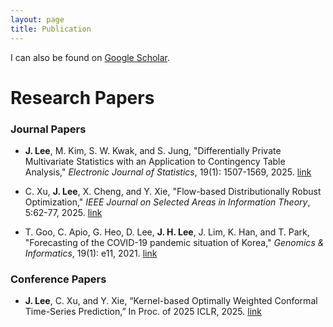```yaml
---
layout: page
title: Publication
---
```



I can also be found on [Google Scholar](https://scholar.google.com/citations?user=EsjYazMAAAAJ).


# Research Papers

### Journal Papers

- **J. Lee**, M. Kim, S. W. Kwak, and S. Jung, "Differentially Private Multivariate Statistics with an Application to Contingency Table Analysis," _Electronic Journal of Statistics_, 19(1): 1507-1569, 2025. [link](https://projecteuclid.org/journals/electronic-journal-of-statistics/volume-19/issue-1/Differentially-private-multivariate-statistics-with-an-application-to-contingency-table/10.1214/25-EJS2368.full)

- C. Xu, **J. Lee**, X. Cheng, and Y. Xie, "Flow-based Distributionally Robust Optimization," _IEEE Journal on Selected Areas in Information Theory_, 5:62-77, 2025. [link](https://ieeexplore.ieee.org/abstract/document/10445713?casa_token=2bxKzkXh1vYAAAAA:tbcUQD8JZkbJjrrjOy_7cd97AGztOdHaScVT9qZU7VrOMnqNedEhCJj4uyBUOWJgNx3AQzvz)

- T. Goo, C. Apio, G. Heo, D. Lee, **J. H. Lee**, J. Lim, K. Han, and T. Park, "Forecasting of the COVID-19 pandemic situation of Korea," _Genomics & Informatics_, 19(1): e11, 2021. [link](https://pmc.ncbi.nlm.nih.gov/articles/PMC8042305/)

### Conference Papers

- **J. Lee**, C. Xu, and Y. Xie, “Kernel-based Optimally Weighted Conformal Time-Series Prediction,” In Proc. of 2025 ICLR, 2025. [link](https://openreview.net/forum?id=oP7arLOWix)
